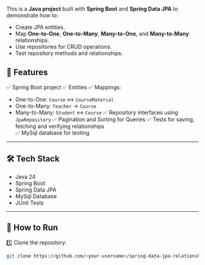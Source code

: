 This is a **Java project** built with **Spring Boot** and **Spring Data JPA** to demonstrate how to:

- Create JPA entities.
- Map **One-to-One**, **One-to-Many**, **Many-to-One**, and **Many-to-Many** relationships.
- Use repositories for CRUD operations.
- Test repository methods and relationships.

## 📌 Features

✅ Spring Boot project 
✅ Entities
✅ Mappings:
-   One-to-One: `Course` ↔ `CourseMaterial`
-   One-to-Many: `Teacher` → `Course`
-   Many-to-Many: `Student` ↔ `Course`
✅ Repository interfaces using `JpaRepository`
✅ Pagination and Sorting for Queries
✅ Tests for saving, fetching and verifying relationships  
✅ MySql database for testing  

---

## 🛠️ Tech Stack

- Java 24
- Spring Boot
- Spring Data JPA
- MySql Database
- JUnit Tests

---

## 🚀 How to Run

1️⃣ Clone the repository:  
```bash
git clone https://github.com/<your-username>/spring-data-jpa-relationships.git
